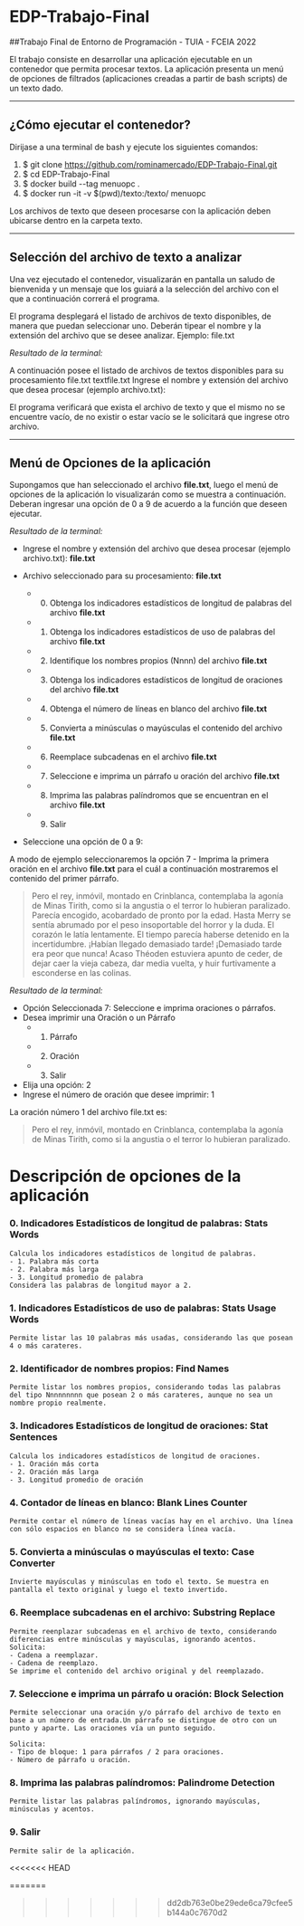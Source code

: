 # EDP-Trabajo-Final
##Trabajo Final de Entorno de Programación - TUIA - FCEIA 2022

El trabajo consiste en desarrollar una aplicación ejecutable en un contenedor que permita procesar textos.
La aplicación presenta un menú de opciones de filtrados (aplicaciones creadas a partir de bash scripts) de un texto dado.

-------------------------------------------------------------------------------------------------------------------
## ¿Cómo ejecutar el contenedor?

Dirijase a una terminal de bash y ejecute los siguientes comandos:

1. $ git clone https://github.com/rominamercado/EDP-Trabajo-Final.git
2. $ cd EDP-Trabajo-Final
3. $ docker build --tag menuopc .
4. $ docker run -it -v $(pwd)/texto:/texto/ menuopc

Los archivos de texto que deseen procesarse con la aplicación deben ubicarse dentro en la carpeta texto.

-------------------------------------------------------------------------------------------------------------------
## Selección del archivo de texto a analizar

Una vez ejecutado el contenedor, visualizarán en pantalla un saludo de bienvenida y un mensaje que los guiará a la selección del archivo con el que a continuación correrá el programa.

El programa desplegará el listado de archivos de texto disponibles, de manera que puedan seleccionar uno. Deberán tipear el nombre y la extensión del archivo que se desee analizar. Ejemplo: file.txt

*Resultado de la terminal:*

 A continuación posee el listado de archivos de textos disponibles para su procesamiento 
  file.txt
  textfile.txt
Ingrese el nombre y extensión del archivo que desea procesar (ejemplo archivo.txt):

El programa verificará que exista el archivo de texto y que el mismo no se encuentre vacío, de no existir o estar vacío se le solicitará que ingrese otro archivo.

-----------------------------------------------------------------------------------------------------------------
## Menú de Opciones de la aplicación

Supongamos que han seleccionado el archivo **file.txt**, luego el menú de opciones de la aplicación lo visualizarán como se muestra a continuación. Deberan ingresar una opción de 0 a 9 de acuerdo a la función que deseen ejecutar.

*Resultado de la terminal:*

- Ingrese el nombre y extensión del archivo que desea procesar (ejemplo archivo.txt): **file.txt**

- Archivo seleccionado para su procesamiento: **file.txt** 
 
  - 0) Obtenga los indicadores estadísticos de longitud de palabras del archivo **file.txt**
  - 1) Obtenga los indicadores estadísticos de uso de palabras del archivo **file.txt**
  - 2) Identifique los nombres propios (Nnnn) del archivo **file.txt**
  - 3) Obtenga los indicadores estadísticos de longitud de oraciones del archivo **file.txt**
  - 4) Obtenga el número de líneas en blanco del archivo **file.txt**
  - 5) Convierta a minúsculas o mayúsculas el contenido del archivo **file.txt**
  - 6) Reemplace subcadenas en el archivo **file.txt**
  - 7) Seleccione e imprima un párrafo u oración del archivo **file.txt**
  - 8) Imprima las palabras palíndromos que se encuentran en el archivo **file.txt**
  - 9) Salir 

- Seleccione una opción de 0 a 9:

A modo de ejemplo seleccionaremos la opción 7 - Imprima la primera oración en el archivo **file.txt** para el cuál a continuación mostraremos el contenido del primer párrafo.

> Pero el rey, inmóvil, montado en Crinblanca, contemplaba la agonía de Minas Tirith, como si la angustia o el terror lo hubieran paralizado. Parecía encogido, acobardado de pronto por la edad. Hasta Merry se sentía abrumado por el peso insoportable del horror y la duda. El corazón le latía lentamente. El tiempo parecía haberse detenido en la incertidumbre. ¡Habían llegado demasiado tarde! ¡Demasiado tarde era peor que nunca! Acaso Théoden estuviera apunto de ceder, de dejar caer la vieja cabeza, dar media vuelta, y huir furtivamente a esconderse en las colinas.

*Resultado de la terminal:*
 - Opción Seleccionada 7: Seleccione e imprima oraciones o párrafos.
 - Desea imprimir una Oración o un Párrafo
   - 1) Párrafo
   - 2) Oración
   - 3) Salir
 - Elija una opción: 2
 - Ingrese el número de oración que desee imprimir: 1

La oración número 1 del archivo file.txt es:
> Pero el rey, inmóvil, montado en Crinblanca, contemplaba la agonía de Minas Tirith, como si la angustia o el terror lo hubieran paralizado.


# Descripción de opciones de la aplicación

### 0. Indicadores Estadísticos de longitud de palabras: Stats Words
```
Calcula los indicadores estadísticos de longitud de palabras. 
- 1. Palabra más corta
- 2. Palabra más larga 
- 3. Longitud promedio de palabra
Considera las palabras de longitud mayor a 2.
```
### 1. Indicadores Estadísticos de uso de palabras: Stats Usage Words
```
Permite listar las 10 palabras más usadas, considerando las que posean 4 o más carateres.
```
### 2. Identificador de nombres propios: Find Names
```
Permite listar los nombres propios, considerando todas las palabras del tipo Nnnnnnnnn que posean 2 o más carateres, aunque no sea un nombre propio realmente.

```
### 3. Indicadores Estadísticos de longitud de oraciones: Stat Sentences
```
Calcula los indicadores estadísticos de longitud de oraciones.
- 1. Oración más corta
- 2. Oración más larga
- 3. Longitud promedio de oración
```
### 4. Contador de líneas en blanco: Blank Lines Counter
```
Permite contar el número de líneas vacías hay en el archivo. Una línea con sólo espacios en blanco no se considera línea vacía.
```
### 5. Convierta a minúsculas o mayúsculas el texto: Case Converter
```
Invierte mayúsculas y minúsculas en todo el texto. Se muestra en pantalla el texto original y luego el texto invertido.

```
### 6. Reemplace subcadenas en el archivo: Substring Replace
```
Permite reenplazar subcadenas en el archivo de texto, considerando diferencias entre minúsculas y mayúsculas, ignorando acentos. 
Solicita:
- Cadena a reemplazar.
- Cadena de reemplazo.
Se imprime el contenido del archivo original y del reemplazado.
```
### 7. Seleccione e imprima un párrafo u oración: Block Selection
```
Permite seleccionar una oración y/o párrafo del archivo de texto en base a un número de entrada.Un párrafo se distingue de otro con un punto y aparte. Las oraciones vía un punto seguido.

Solicita:
- Tipo de bloque: 1 para párrafos / 2 para oraciones.
- Número de párrafo u oración.
```
### 8. Imprima las palabras palíndromos: Palindrome Detection
```
Permite listar las palabras palíndromos, ignorando mayúsculas, minúsculas y acentos.
```
### 9. Salir
```
Permite salir de la aplicación.
```



<<<<<<< HEAD

=======
>>>>>>> dd2db763e0be29ede6ca79cfee5b144a0c7670d2
